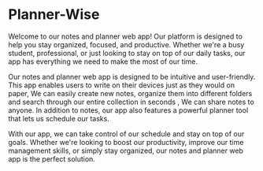 # Planner-Wise
Welcome to our notes and planner web app! Our platform is designed to help you stay organized, focused, and productive. Whether we're a busy student, professional, or just looking to stay on top of our daily tasks, our app has everything we need to make the most of our time.

Our notes and planner web app is designed to be intuitive and user-friendly. This app enables users to write on their devices just as they would on paper,  We can easily create new notes, organize  them into different folders and search through our entire collection in seconds ,  We can share notes to anyone.
In addition to notes, our app also features a powerful planner tool that lets  us schedule our tasks.  

With our app, we can take control of our schedule and stay on top of our goals. Whether we're looking to boost our productivity, improve our time management skills, or simply stay organized, our notes and planner web app is the perfect solution.
